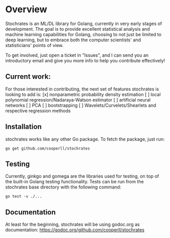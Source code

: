 # Overview

Stochrates is an ML/DL library for Golang, currently in very early stages of development. The goal is to provide excellent statistical analysis and machine learning capabilities for Golang, choosing to not just be limited to deep learning, but to embrace both the computer scientists' and statisticians' points of view.

To get involved, just open a ticket in "Issues", and I can send you an introductory email and give you more info to help you contribute effectively!

## Current work:

For those interested in contributing, the next set of features stochrates is looking to add is:
[x] nonparametric probability density estimation
[ ] local polynomial regression/Nadaraya-Watson estimator
[ ] artificial neural networks
[ ] PCA
[ ] bootstrapping
[ ] Wavelets/Curvelets/Shearlets and respective regression methods


## Installation

stochrates works like any other Go package. To fetch the package, just run:

 ` go get github.com/cooperll/stochrates `


## Testing

Currently, ginkgo and gomega are the libraries used for testing, on top of the built-in Golang testing functionality. Tests can be run from the stochrates base directory with the following command:

 ` go test -v ./... `
 
 ## Documentation
 
 At least for the beginning, stochrates will be using godoc.org as documentation: https://godoc.org/github.com/cooperll/stochrates
